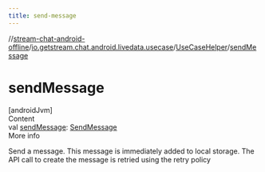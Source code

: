 ```yaml
---
title: send-message
---
```

//[stream-chat-android-offline](../../../index.md)/[io.getstream.chat.android.livedata.usecase](../index.md)/[UseCaseHelper](index.md)/[sendMessage](sendMessage.md)



# sendMessage  
[androidJvm]  
Content  
val [sendMessage](sendMessage.md): [SendMessage](../SendMessage/index.md)  
More info  


Send a message. This message is immediately added to local storage. The API call to create the message is retried using the retry policy

  



